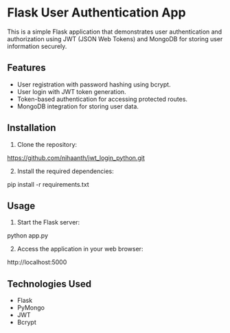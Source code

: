 # Flask User Authentication App

This is a simple Flask application that demonstrates user authentication and authorization using JWT (JSON Web Tokens) and MongoDB for storing user information securely.

## Features

- User registration with password hashing using bcrypt.
- User login with JWT token generation.
- Token-based authentication for accessing protected routes.
- MongoDB integration for storing user data.

## Installation

1. Clone the repository:

https://github.com/nihaanth/jwt_login_python.git


2. Install the required dependencies:

pip install -r requirements.txt


## Usage

1. Start the Flask server:

python app.py



2. Access the application in your web browser:

http://localhost:5000


## Technologies Used

- Flask
- PyMongo
- JWT
- Bcrypt
